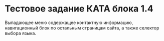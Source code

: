 # Тестовое задание КАТА блока 1.4
Выпадающее меню содержащее контактную информацию, навигационный блок по остальным страницам сайта, а также селектор выбора языка.
